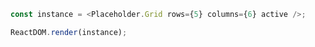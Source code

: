 <!--start-code-->

```js
const instance = <Placeholder.Grid rows={5} columns={6} active />;

ReactDOM.render(instance);
```

<!--end-code-->
